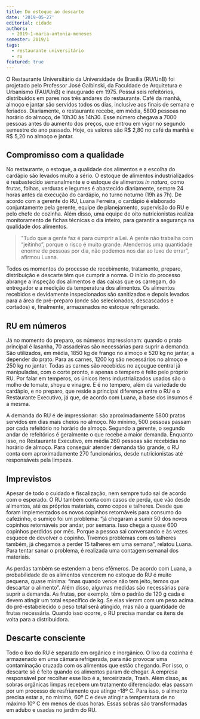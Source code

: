 ```yaml
---
title: Do estoque ao descarte
date: '2019-05-27'
editorial: cidade
authors:
  - 2019-1-maria-antonia-meneses
semester: 2019/1
tags:
  - restaurante universitário
  - ru
featured: true
---
```

O Restaurante Universitário da Universidade de Brasília (RU/UnB) foi projetado pelo Professor José Galbinski, da Faculdade de Arquitetura e Urbanismo (FAU/UnB) e inaugurado em 1975. Possui seis refeitórios, distribuídos em pares nos três andares do restaurante. Café da manhã, almoço e jantar são servidos todos os dias, inclusive aos finais de semana e feriados. Diariamente, o restaurante recebe, em média, 5800 pessoas no horário do almoço, de 10h30 às 14h30. Esse número chegava a 7000 pessoas antes do aumento dos preços, que entrou em vigor no segundo semestre do ano passado. Hoje, os valores são R$ 2,80 no café da manhã e R$ 5,20 no almoço e jantar.

## Compromisso com a qualidade

No restaurante, o estoque, a qualidade dos alimentos e a escolha do cardápio são levados muito a sério. O estoque de alimentos industrializados é reabastecido semanalmente e o estoque de alimentos _in natura_, como frutas, folhas, verduras e legumes é abastecido diariamente, sempre 24 horas antes da execução do cardápio, no turno noturno (19h às 7h). De acordo com a gerente do RU, Luana Ferreira, o cardápio é elaborado conjuntamente pela gerente, equipe de planejamento, supervisão do RU e pelo chefe de cozinha. Além disso, uma equipe de oito nutricionistas realiza monitoramento de fichas técnicas o dia inteiro, para garantir a segurança na qualidade dos alimentos.

> "Tudo que a gente faz é para cumprir a Lei. A gente não trabalha com “jeitinho”, porque o risco é muito grande. Atendemos uma quantidade enorme de pessoas por dia, não podemos nos dar ao luxo de errar”, afirmou Luana. 

Todos os momentos do processo de recebimento, tratamento, preparo, distribuição e descarte têm que cumprir a norma. O início do processo abrange a inspeção dos alimentos e das caixas que os carregam, do entregador e a medição da temperatura dos alimentos. Os alimentos recebidos e devidamente inspecionados são sanitizados e depois levados para a área de pré-preparo (onde são selecionados, descascados e cortados) e, finalmente, armazenados no estoque refrigerado. 

## RU em números

Já no momento do preparo, os números impressionam: quando o prato principal é lasanha, 70 assadeiras são necessárias para suprir a demanda. São utilizados, em média, 1850 kg de frango no almoço e 520 kg no jantar, a depender do prato. Para as carnes, 1200 kg são necessários no almoço e 250 kg no jantar. Todas as carnes são recebidas no açougue central já manipuladas, com o corte pronto, e apenas o tempero é feito pelo próprio RU. Por falar em temperos, os únicos itens industrializados usados são o molho de tomate, shoyu e vinagre. E é no tempero, além da variedade do cardápio, e no preparo, que reside a principal diferença entre o RU e o Restaurante Executivo, já que, de acordo com Luana, a base dos insumos é a mesma.

A demanda do RU é de impressionar: são aproximadamente 5800 pratos servidos em dias mais cheios no almoço. No mínimo, 500 pessoas passam por cada refeitório no horário de almoço. Segundo a gerente, o segundo andar de refeitórios é geralmente o que recebe a maior demanda. Enquanto isso, no Restaurante Executivo, em média 260 pessoas são recebidas no horário de almoço. Para conseguir atender demanda tão grande, o RU conta com aproximadamente 270 funcionários, desde nutricionistas até responsáveis pela limpeza. 

## Imprevistos

Apesar de todo o cuidado e fiscalização, nem sempre tudo sai de acordo com o esperado. O RU também conta com casos de perda, que vão desde alimentos, até os próprios materiais, como copos e talheres. Desde que foram implementados os novos copinhos retornáveis para consumo do cafezinho, o sumiço foi um problema: “já chegaram a sumir 50 dos novos copinhos retornáveis por andar, por semana. Isso chega a quase 600 copinhos perdidos por mês. Porque a pessoa sai conversando e às vezes esquece de devolver o copinho. Tivemos problemas com os talheres também, já chegamos a perder 15 talheres em uma semana”, relatou Luana. Para tentar sanar o problema, é realizada uma contagem semanal dos materiais.

As perdas também se estendem a bens efêmeros. De acordo com Luana, a  probabilidade de os alimentos vencerem no estoque do RU é muito pequena, quase mínima: “mas quando vence não tem jeito, temos que descartar o alimento”. Além disso, algumas medidas são necessárias para suprir a demanda. As frutas, por exemplo, têm o padrão de 120 g cada e devem atingir um total específico de kg. Se elas vieram com um peso acima do pré-estabelecido o peso total será atingido, mas não a quantidade de frutas necessária. Quando isso ocorre, o RU precisa mandar os itens de volta para a distribuidora.

## Descarte consciente

Todo o lixo do RU é separado em orgânico e inorgânico. O lixo da cozinha é armazenado em uma câmara refrigerada, para não provocar uma contaminação cruzada com os alimentos que estão chegando. Por isso, o descarte só é feito quando os alimentos param de chegar. A empresa responsável por recolher esse lixo é a, terceirizada, Trash. Além disso, as sobras orgânicas limpas recebem um tratamento diferenciado: elas passam por um processo de resfriamento que atinge -18º C. Para isso, o alimento precisa estar a, no mínimo, 60º C e deve atingir a temperatura de no máximo 10º C em menos de duas horas. Essas sobras são transformadas em adubo e usadas no jardim do RU.

